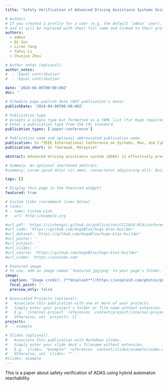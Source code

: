 ```yaml
---
title: 'Safety Verification of Advanced Driving Assistance Systems Using Hybrid Automaton Reachability'

# Authors
# If you created a profile for a user (e.g. the default `admin` user), write the username (folder name) here
# and it will be replaced with their full name and linked to their profile.
authors:
  - admin
  - Qi Sun
  - Liren Yang
  - Yahui Li
  - Chunjie Zhou

# Author notes (optional)
author_notes:
#  - 'Equal contribution'
#  - 'Equal contribution'

date: '2024-04-06T00:00:00Z'
doi: ''

# Schedule page publish date (NOT publication's date).
publishDate: '2024-04-06T00:00:00Z'

# Publication type.
# Accepts a single type but formatted as a YAML list (for Hugo requirements).
# Enter a publication type from the CSL standard.
publication_types: ['paper-conference']

# Publication name and optional abbreviated publication name.
publication: In *IEEE International Conference on Systems, Man, and Cybernetics*
publication_short: In *Sarawak, Malaysia*

abstract: Advanced driving assistance system (ADAS) is effectively promoting the vehicular automation level and it is critical to ensure its functional safety. While existing analysis mainly focuses on individual functions of ADAS, safety violations in the overall system can be found by extensive road tests, which are not only costly in terms of time and money but also lack a formal safety guarantee. This is because tests may not cover all driving scenarios, especially the ones that involve function mode switching. In this paper, we focus on the longitudinal vehicle motion and provide a pipeline to perform safety verification for all the related ADAS functions. To that end, we specify safety constraints and boundaries for a vehicle’s longitudinal cruising and collision avoidance and validate a longitudinal dynamic model against the high-fidelity simulation software CarSim. Then we define hybrid automata to describe the closed-loop system composed of the vehicle dynamics and the ADAS. Finally, by computing the reachable sets of the hybrid automata and comparing them with the specified safety boundaries, the ADAS is verified. Numerical experiments demonstrate the efficacy of the proposed approach. 

# Summary. An optional shortened abstract.
#summary: Lorem ipsum dolor sit amet, consectetur adipiscing elit. Duis posuere tellus ac convallis placerat. Proin tincidunt magna sed ex sollicitudin condimentum.

tags: []

# Display this page in the Featured widget?
featured: true

# Custom links (uncomment lines below)
# links:
# - name: Custom Link
#   url: http://example.org

#url_pdf: 'https://cichengzi.github.io/publication/CCC2024-RCA/conference-paper.pdf'
#url_code: 'https://github.com/HugoBlox/hugo-blox-builder'
#url_dataset: 'https://github.com/HugoBlox/hugo-blox-builder'
#url_poster: ''
#url_project: ''
#url_slides: ''
#url_source: 'https://github.com/HugoBlox/hugo-blox-builder'
#url_video: 'https://youtube.com'

# Featured image
# To use, add an image named `featured.jpg/png` to your page's folder.
image:
  caption: 'Image credit: [**Unsplash**](https://unsplash.com/photos/pLCdAaMFLTE)'
  focal_point: ''
  preview_only: false

# Associated Projects (optional).
#   Associate this publication with one or more of your projects.
#   Simply enter your project's folder or file name without extension.
#   E.g. `internal-project` references `content/project/internal-project/index.md`.
#   Otherwise, set `projects: []`.
projects:
#  - example

# Slides (optional).
#   Associate this publication with Markdown slides.
#   Simply enter your slide deck's filename without extension.
#   E.g. `slides: "example"` references `content/slides/example/index.md`.
#   Otherwise, set `slides: ""`.
#slides: example
---
```


This is a paper about safety verification of ADAS using hybrid automaton reachability.
